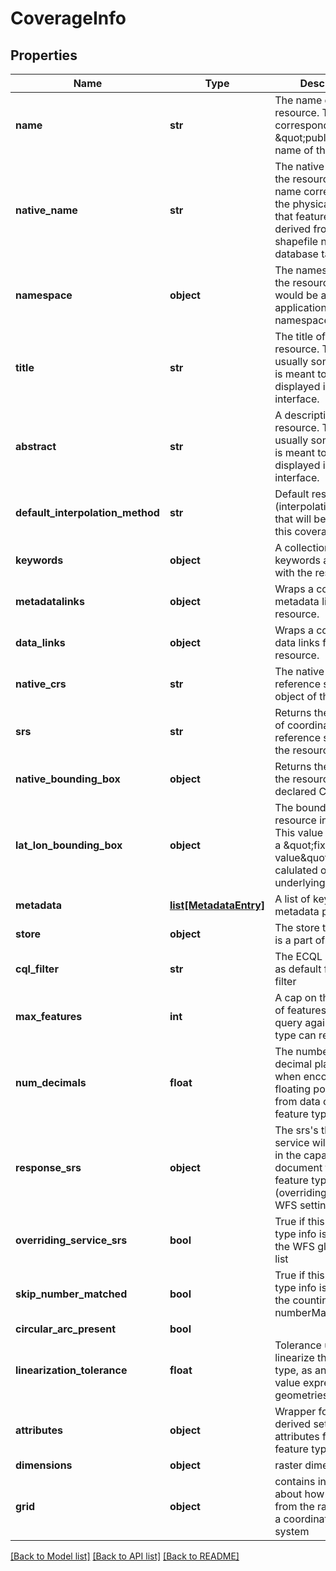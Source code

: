 # CoverageInfo

## Properties
Name | Type | Description | Notes
------------ | ------------- | ------------- | -------------
**name** | **str** | The name of the resource. This name corresponds to the \&quot;published\&quot; name of the resource. | [optional] 
**native_name** | **str** | The native name of the resource. This name corresponds to the physical resource that feature type is derived from -- a shapefile name, a database table, etc... | [optional] 
**namespace** | **object** | The namespace uri of the resource. Example would be an application schema namespace uri. | [optional] 
**title** | **str** | The title of the resource. This is usually something that is meant to be displayed in a user interface. | [optional] 
**abstract** | **str** | A description of the resource. This is usually something that is meant to be displayed in a user interface. | [optional] 
**default_interpolation_method** | **str** | Default resampling (interpolation) method that will be used for this coverage. | [optional] 
**keywords** | **object** | A collection of keywords associated with the resource. | [optional] 
**metadatalinks** | **object** | Wraps a collection of metadata links for the resource. | [optional] 
**data_links** | **object** | Wraps a collection of data links for the resource. | [optional] 
**native_crs** | **str** | The native coordinate reference system object of the resource. | [optional] 
**srs** | **str** | Returns the identifier of coordinate reference system of the resource. | [optional] 
**native_bounding_box** | **object** | Returns the bounds of the resource in its declared CRS. | [optional] 
**lat_lon_bounding_box** | **object** | The bounds of the resource in lat / lon. This value represents a \&quot;fixed value\&quot; and is not calulated on the underlying dataset. | [optional] 
**metadata** | [**list[MetadataEntry]**](MetadataEntry.md) | A list of key/value metadata pairs. | [optional] 
**store** | **object** | The store the resource is a part of. | [optional] 
**cql_filter** | **str** | The ECQL string used as default feature type filter | [optional] 
**max_features** | **int** | A cap on the number of features that a query against this type can return. | [optional] 
**num_decimals** | **float** | The number of decimal places to use when encoding floating point numbers from data of this feature type. | [optional] 
**response_srs** | **object** | The srs&#x27;s that the WFS service will advertise in the capabilities document for this feature type (overriding the global WFS settings). | [optional] 
**overriding_service_srs** | **bool** | True if this feature type info is overriding the WFS global SRS list | [optional] 
**skip_number_matched** | **bool** | True if this feature type info is overriding the counting of numberMatched. | [optional] 
**circular_arc_present** | **bool** |  | [optional] 
**linearization_tolerance** | **float** | Tolerance used to linearize this feature type, as an absolute value expressed in the geometries own CRS | [optional] 
**attributes** | **object** | Wrapper for the derived set of attributes for the feature type. | [optional] 
**dimensions** | **object** | raster dimensions | [optional] 
**grid** | **object** | contains information about how to translate from the raster plan to a coordinate reference system | [optional] 

[[Back to Model list]](../README.md#documentation-for-models) [[Back to API list]](../README.md#documentation-for-api-endpoints) [[Back to README]](../README.md)

